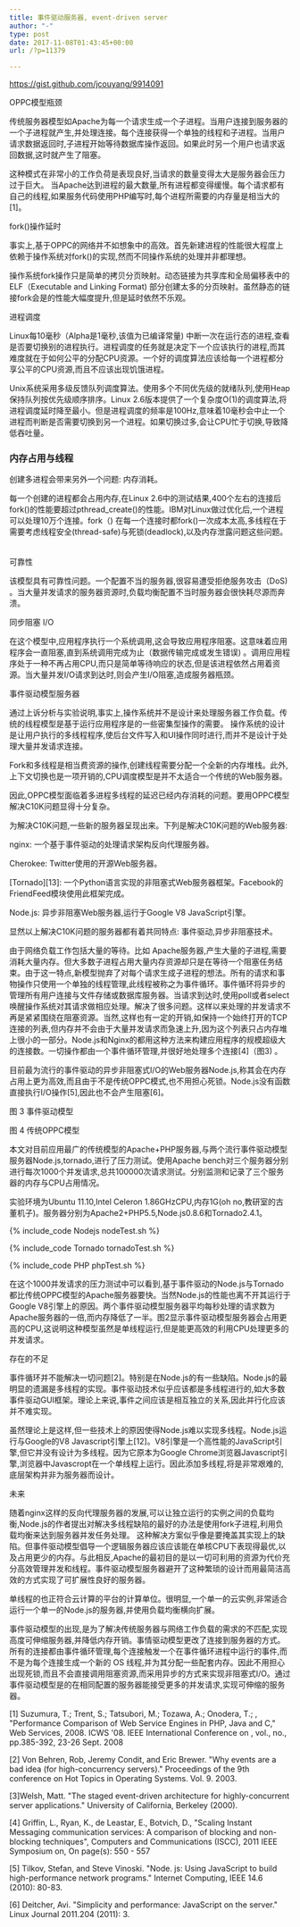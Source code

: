 ```yaml
---
title: 事件驱动服务器, event-driven server
author: "-"
type: post
date: 2017-11-08T01:43:45+00:00
url: /?p=11379

---
```

https://gist.github.com/jcouyang/9914091

OPPC模型瓶颈

传统服务器模型如Apache为每一个请求生成一个子进程。当用户连接到服务器的一个子进程就产生,并处理连接。每个连接获得一个单独的线程和子进程。当用户请求数据返回时,子进程开始等待数据库操作返回。如果此时另一个用户也请求返回数据,这时就产生了阻塞。

这种模式在非常小的工作负荷是表现良好,当请求的数量变得太大是服务器会压力过于巨大。 当Apache达到进程的最大数量,所有进程都变得缓慢。每个请求都有自己的线程,如果服务代码使用PHP编写时,每个进程所需要的内存量是相当大的[1]。

fork()操作延时

事实上,基于OPPC的网络并不如想象中的高效。首先新建进程的性能很大程度上依赖于操作系统对fork()的实现,然而不同操作系统的处理并非都理想。

操作系统fork操作只是简单的拷贝分页映射。动态链接为共享库和全局偏移表中的ELF（Executable and Linking Format) 部分创建太多的分页映射。虽然静态的链接fork会是的性能大幅度提升,但是延时依然不乐观。
 
进程调度

Linux每10毫秒（Alpha是1毫秒,该值为已编译常量) 中断一次在运行态的进程,查看是否要切换别的进程执行。进程调度的任务就是决定下一个应该执行的进程,而其难度就在于如何公平的分配CPU资源。一个好的调度算法应该给每一个进程都分享公平的CPU资源,而且不应该出现饥饿进程。

Unix系统采用多级反馈队列调度算法。使用多个不同优先级的就绪队列,使用Heap保持队列按优先级顺序排序。Linux 2.6版本提供了一个复杂度O(1)的调度算法,将进程调度延时降至最小。但是进程调度的频率是100Hz,意味着10毫秒会中止一个进程而判断是否需要切换到另一个进程。如果切换过多,会让CPU忙于切换,导致降低吞吐量。

### 内存占用与线程

创建多进程会带来另外一个问题: 内存消耗。

每一个创建的进程都会占用内存,在Linux 2.6中的测试结果,400个左右的连接后fork()的性能要超过pthread_create()的性能。IBM对Linux做过优化后,一个进程可以处理10万个连接。fork（) 在每一个连接时都fork()一次成本太高,多线程在于需要考虑线程安全(thread-safe)与死锁(deadlock),以及内存泄露问题这些问题。 　　

可靠性

该模型具有可靠性问题。一个配置不当的服务器,很容易遭受拒绝服务攻击（DoS) 。当大量并发请求的服务器资源时,负载均衡配置不当时服务器会很快耗尽源而奔溃。

同步阻塞 I/O

在这个模型中,应用程序执行一个系统调用,这会导致应用程序阻塞。这意味着应用程序会一直阻塞,直到系统调用完成为止（数据传输完成或发生错误) 。调用应用程序处于一种不再占用CPU,而只是简单等待响应的状态,但是该进程依然占用着资源。当大量并发I/O请求到达时,则会产生I/O阻塞,造成服务器瓶颈。

事件驱动模型服务器

通过上诉分析与实验说明,事实上,操作系统并不是设计来处理服务器工作负载。传统的线程模型是基于运行应用程序是的一些密集型操作的需要。 操作系统的设计是让用户执行的多线程程序,使后台文件写入和UI操作同时进行,而并不是设计于处理大量并发请求连接。

Fork和多线程是相当费资源的操作,创建线程需要分配一个全新的内存堆栈。此外,上下文切换也是一项开销的,CPU调度模型是并不太适合一个传统的Web服务器。

因此,OPPC模型面临着多进程多线程的延迟已经内存消耗的问题。要用OPPC模型解决C10K问题显得十分复杂。

为解决C10K问题,一些新的服务器呈现出来。下列是解决C10K问题的Web服务器: 

nginx: 一个基于事件驱动的处理请求架构反向代理服务器。
  
Cherokee: Twitter使用的开源Web服务器。
  
[Tornado][13]: 一个Python语言实现的非阻塞式Web服务器框架。Facebook的FriendFeed模块使用此框架完成。
  
Node.js: 异步非阻塞Web服务器,运行于Google V8 JavaScript引擎。
  
显然以上解决C10K问题的服务器都有着共同特点: 事件驱动,异步非阻塞技术。

由于网络负载工作包括大量的等待。比如 Apache服务器,产生大量的子进程,需要消耗大量内存。但大多数子进程占用大量内存资源却只是在等待一个阻塞任务结束。由于这一特点,新模型抛弃了对每个请求生成子进程的想法。所有的请求和事物操作只使用一个单独的线程管理,此线程被称之为事件循环。事件循环将异步的管理所有用户连接与文件存储或数据库服务器。当请求到达时,使用poll或者select唤醒操作系统对其请求做相应处理。解决了很多问题。这样以来处理的并发请求不再是紧紧围绕在阻塞资源。当然,这样也有一定的开销,如保持一个始终打开的TCP连接的列表,但内存并不会由于大量并发请求而急速上升,因为这个列表只占内存堆上很小的一部分。Node.js和Nginx的都用这种方法来构建应用程序的规模超级大的连接数。一切操作都由一个事件循环管理,并很好地处理多个连接[4]（图3) 。

目前最为流行的事件驱动的异步非阻塞式I/O的Web服务器Node.js,称其会在内存占用上更为高效,而且由于不是传统OPPC模式,也不用担心死锁。Node.js没有函数直接执行I/O操作[5],因此也不会产生阻塞[6]。

图 3 事件驱动模型

图 4 传统OPPC模型

本文对目前应用最广的传统模型的Apache+PHP服务器,与两个流行事件驱动模型服务器Node.js,tornado,进行了压力测试。使用Apache bench对三个服务器分别进行每次1000个并发请求,总共100000次请求测试。分别监测和记录了三个服务器的内存与CPU占用情况。

实验环境为Ubuntu 11.10,Intel Celeron 1.86GHzCPU,内存1G(oh no,教研室的古董机子)。服务器分别为Apache2+PHP5.5,Node.js0.8.6和Tornado2.4.1。

{% include_code Nodejs nodeTest.sh %}

{% include_code Tornado tornadoTest.sh %}

{% include_code PHP phpTest.sh %}
 
在这个1000并发请求的压力测试中可以看到,基于事件驱动的Node.js与Tornado都比传统OPPC模型的Apache服务器要快。当然Node.js的性能也离不开其运行于Google V8引擎上的原因。两个事件驱动模型服务器平均每秒处理的请求数为Apache服务器的一倍,而内存降低了一半。图2显示事件驱动模型服务器会占用更高的CPU,这说明这种模型虽然是单线程运行,但是能更高效的利用CPU处理更多的并发请求。

存在的不足

事件循环并不能解决一切问题[2]。特别是在Node.js的有一些缺陷。Node.js的最明显的遗漏是多线程的实现。事件驱动技术似乎应该都是多线程进行的,如大多数事件驱动GUI框架。理论上来说,事件之间应该是相互独立的关系,因此并行化应该并不难实现。

虽然理论上是这样,但一些技术上的原因使得Node.js难以实现多线程。Node.js运行与Google的V8 Javascript引擎上[12]。V8引擎是一个高性能的JavaScript引擎,但它并没有设计为多线程。因为它原本为Google Chrome浏览器Javascript引擎,浏览器中Javascropt在一个单线程上运行。因此添加多线程,将是非常艰难的,底层架构并非为服务器而设计。

未来

随着nginx这样的反向代理服务器的发展,可以让独立运行的实例之间的负载均衡,Node.js的作者提出对解决多线程缺陷的最好的办法是使用fork子进程,利用负载均衡来达到服务器并发任务处理。 这种解决方案似乎像是要掩盖其实现上的缺陷。但事件驱动模型倡导一个逻辑服务器应该应该能在单核CPU下表现得最优,以及占用更少的内存。与此相反,Apache的最初目的是以一切可利用的资源为代价充分高效管理并发和线程。事件驱动模型服务器避开了这种繁琐的设计而用最简洁高效的方式实现了可扩展性良好的服务器。

单线程的也正符合云计算的平台的计算单位。很明显,一个单一的云实例,非常适合运行一个单一的Node.js的服务器,并使用负载均衡横向扩展。

事件驱动模型的出现,是为了解决传统服务器与网络工作负载的需求的不匹配,实现高度可伸缩服务器,并降低内存开销。事情驱动模型更改了连接到服务器的方式。所有的连接都由事件循环管理,每个连接触发一个在事件循环进程中运行的事件,而不是为每个连接生成一个新的 OS 线程,并为其分配一些配套内存。因此不用担心出现死锁,而且不会直接调用阻塞资源,而采用异步的方式来实现非阻塞式I/O。通过事件驱动模型是的在相同配置的服务器能接受更多的并发请求,实现可伸缩的服务器。

[1] Suzumura, T.; Trent, S.; Tatsubori, M.; Tozawa, A.; Onodera, T.; , "Performance Comparison of Web Service Engines in PHP, Java and C," Web Services, 2008. ICWS '08. IEEE International Conference on , vol., no., pp.385-392, 23-26 Sept. 2008

[2] Von Behren, Rob, Jeremy Condit, and Eric Brewer. "Why events are a bad idea (for high-concurrency servers)." Proceedings of the 9th conference on Hot Topics in Operating Systems. Vol. 9. 2003.

[3]Welsh, Matt. "The staged event-driven architecture for highly-concurrent server applications." University of California, Berkeley (2000).

[4] Griffin, L., Ryan, K., de Leastar, E., Botvich, D., "Scaling Instant Messaging communication services: A comparison of blocking and non-blocking techniques", Computers and Communications (ISCC), 2011 IEEE Symposium on, On page(s): 550 - 557

[5] Tilkov, Stefan, and Steve Vinoski. "Node. js: Using JavaScript to build high-performance network programs." Internet Computing, IEEE 14.6 (2010): 80-83.

[6] Deitcher, Avi. "Simplicity and performance: JavaScript on the server." Linux Journal 2011.204 (2011): 3.